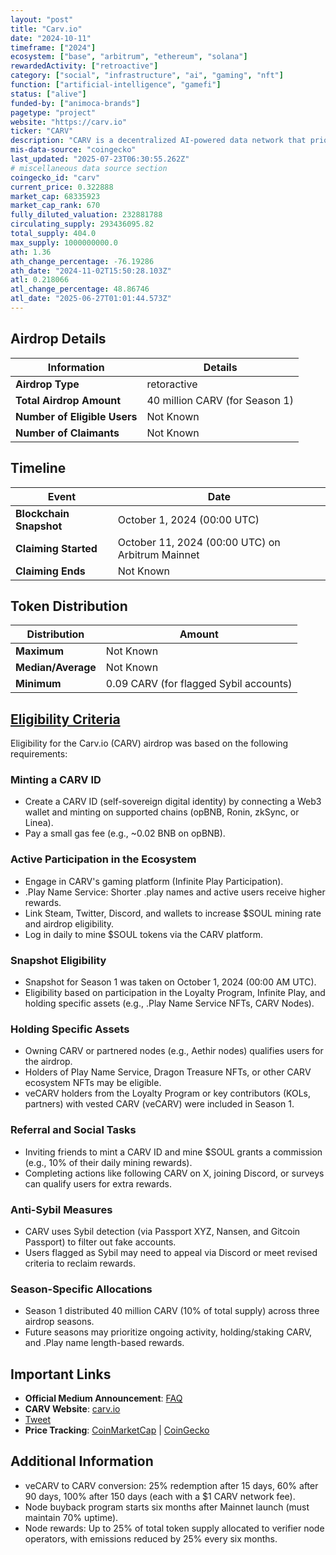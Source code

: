 ```yaml
---
layout: "post"
title: "Carv.io"
date: "2024-10-11"
timeframe: ["2024"]
ecosystem: ["base", "arbitrum", "ethereum", "solana"]
rewardedActivity: ["retroactive"]
category: ["social", "infrastructure", "ai", "gaming", "nft"]
function: ["artificial-intelligence", "gamefi"]
status: ["alive"]
funded-by: ["animoca-brands"]
pagetype: "project"
website: "https://carv.io"
ticker: "CARV"
description: "CARV is a decentralized AI-powered data network that prioritizes user sovereignty and digital identity."
mis-data-source: "coingecko"
last_updated: "2025-07-23T06:30:55.262Z"
# miscellaneous data source section
coingecko_id: "carv"
current_price: 0.322888
market_cap: 68335923
market_cap_rank: 670
fully_diluted_valuation: 232881788
circulating_supply: 293436095.82
total_supply: 404.0
max_supply: 1000000000.0
ath: 1.36
ath_change_percentage: -76.19286
ath_date: "2024-11-02T15:50:28.103Z"
atl: 0.218066
atl_change_percentage: 48.86746
atl_date: "2025-06-27T01:01:44.573Z"
---
```


## Airdrop Details

| Information                  | Details                        |
| ---------------------------- | ------------------------------ |
| **Airdrop Type**             | retoractive                    |
| **Total Airdrop Amount**     | 40 million CARV (for Season 1) |
| **Number of Eligible Users** | Not Known                      |
| **Number of Claimants**      | Not Known                      |

## Timeline

| Event                   | Date                                             |
| ----------------------- | ------------------------------------------------ |
| **Blockchain Snapshot** | October 1, 2024 (00:00 UTC)                      |
| **Claiming Started**    | October 11, 2024 (00:00 UTC) on Arbitrum Mainnet |
| **Claiming Ends**       | Not Known                                        |

## Token Distribution

| Distribution       | Amount                                 |
| ------------------ | -------------------------------------- |
| **Maximum**        | Not Known                              |
| **Median/Average** | Not Known                              |
| **Minimum**        | 0.09 CARV (for flagged Sybil accounts) |

## [Eligibility Criteria](https://medium.com/%40Carv/carv-s1-airdrop-frequently-asked-question-a10a73757706)

Eligibility for the Carv.io (CARV) airdrop was based on the following requirements:

### Minting a CARV ID
- Create a CARV ID (self-sovereign digital identity) by connecting a Web3 wallet and minting on supported chains (opBNB, Ronin, zkSync, or Linea).
- Pay a small gas fee (e.g., ~0.02 BNB on opBNB).

### Active Participation in the Ecosystem
- Engage in CARV's gaming platform (Infinite Play Participation).
- .Play Name Service: Shorter .play names and active users receive higher rewards.
- Link Steam, Twitter, Discord, and wallets to increase $SOUL mining rate and airdrop eligibility.
- Log in daily to mine $SOUL tokens via the CARV platform.

### Snapshot Eligibility
- Snapshot for Season 1 was taken on October 1, 2024 (00:00 AM UTC).
- Eligibility based on participation in the Loyalty Program, Infinite Play, and holding specific assets (e.g., .Play Name Service NFTs, CARV Nodes).

### Holding Specific Assets
- Owning CARV or partnered nodes (e.g., Aethir nodes) qualifies users for the airdrop.
- Holders of Play Name Service, Dragon Treasure NFTs, or other CARV ecosystem NFTs may be eligible.
- veCARV holders from the Loyalty Program or key contributors (KOLs, partners) with vested CARV (veCARV) were included in Season 1.

### Referral and Social Tasks
- Inviting friends to mint a CARV ID and mine $SOUL grants a commission (e.g., 10% of their daily mining rewards).
- Completing actions like following CARV on X, joining Discord, or surveys can qualify users for extra rewards.

### Anti-Sybil Measures
- CARV uses Sybil detection (via Passport XYZ, Nansen, and Gitcoin Passport) to filter out fake accounts.
- Users flagged as Sybil may need to appeal via Discord or meet revised criteria to reclaim rewards.

### Season-Specific Allocations
- Season 1 distributed 40 million CARV (10% of total supply) across three airdrop seasons.
- Future seasons may prioritize ongoing activity, holding/staking CARV, and .Play name length-based rewards.

## Important Links

- **Official Medium Announcement**: [FAQ](https://medium.com/%40Carv/carv-s1-airdrop-frequently-asked-question-a10a73757706)
- **CARV Website**: [carv.io](https://carv.io)
- [Tweet](https://x.com/carv_official/status/1844206212180738472)
- **Price Tracking**: [CoinMarketCap](https://coinmarketcap.com/currencies/carv) | [CoinGecko](https://www.coingecko.com/en/coins/carv)

## Additional Information

- veCARV to CARV conversion: 25% redemption after 15 days, 60% after 90 days, 100% after 150 days (each with a $1 CARV network fee).
- Node buyback program starts six months after Mainnet launch (must maintain 70% uptime).
- Node rewards: Up to 25% of total token supply allocated to verifier node operators, with emissions reduced by 25% every six months.